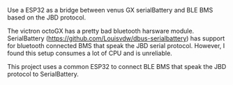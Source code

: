 Use a ESP32 as a bridge between venus GX serialBattery and BLE BMS based on the JBD protocol.

The victron octoGX has a pretty bad bluetooth harsware module. SerialBattery (https://github.com/Louisvdw/dbus-serialbattery) has support for bluetooth connected BMS that speak the JBD serial protocol. However, I found this setup consumes a lot of CPU and is unreliable.

This project uses a common ESP32 to connect BLE BMS that speak the JBD protocol to SerialBattery. 
